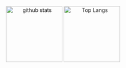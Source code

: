 <div align="center">
    <img alt="github stats" height="150px" src="https://github-readme-stats-one-self.vercel.app/api?username=itsstremz&show_icons=true&theme=dracula&count_private=true&border_color=574666&include_all_commits=true" />
  <img alt="Top Langs" height="150px" src="https://github-readme-stats-one-self.vercel.app/api/top-langs/?username=itsstremz&layout=compact&theme=dracula&border_color=574666" />
</div>
